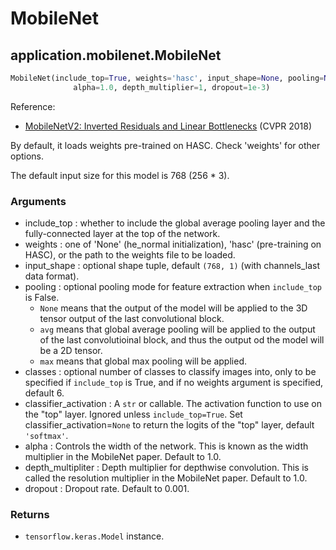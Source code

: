 # MobileNet

## application.mobilenet.MobileNet
```python
MobileNet(include_top=True, weights='hasc', input_shape=None, pooling=None, classes=6, classifier_activation='softmax',
              alpha=1.0, depth_multiplier=1, dropout=1e-3)
```

Reference:
- [MobileNetV2: Inverted Residuals and Linear Bottlenecks](https://arxiv.org/abs/1801.04381) (CVPR 2018)

By default, it loads weights pre-trained on HASC. Check 'weights' for other options.

The default input size for this model is 768 (256 * 3).

### Arguments
- include_top : whether to include the global average pooling layer and the fully-connected layer at the top of the network.
- weights : one of 'None' (he_normal initialization), 'hasc' (pre-training on HASC), or the path to the weights file to be loaded.
- input_shape : optional shape tuple, default `(768, 1)` (with channels_last data format).
- pooling : optional pooling mode for feature extraction when `include_top` is False.
    - `None` means that the output of the model will be applied to the 3D tensor output of the last convolutional block.
    - `avg` means that global average pooling will be applied to the output of the last convolutioinal block, and thus the output od the model will be a 2D tensor.
    - `max` means that global max pooling will be applied.
- classes : optional number of classes to classify images into, only to be specified if `include_top` is True, and if no weights argument is specified, default 6.
- classifier_activation : A `str` or callable. The activation function to use on the "top" layer. Ignored unless `include_top=True`. Set classifier_activation=`None` to return the logits of the "top" layer, default `'softmax'`.
- alpha : Controls the width of the network. This is known as the width multiplier in the MobileNet paper. Default to 1.0.
- depth_multipliter : Depth multiplier for depthwise convolution. This is called the resolution multiplier in the MobileNet paper. Default to 1.0.
- dropout : Dropout rate. Default to 0.001.

### Returns
- `tensorflow.keras.Model` instance.
